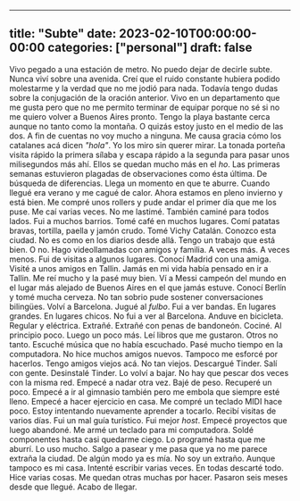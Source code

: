 
---
title: "Subte"
date: 2023-02-10T00:00:00-00:00
categories: ["personal"]
draft: false
---

Vivo pegado a una estación de metro. No puedo dejar de decirle subte. Nunca viví
sobre una avenida. Creí que el ruido constante hubiera podido molestarme y la
verdad que no me jodió para nada. Todavía tengo dudas sobre la conjugación de la
oración anterior. Vivo en un departamento que me gusta pero que no me permito
terminar de equipar porque no sé si no me quiero volver a Buenos Aires pronto.
Tengo la playa bastante cerca aunque no tanto como la montaña. O quizás estoy
justo en el medio de las dos. A fin de cuentas no voy mucho a ninguna. Me causa
gracia cómo los catalanes acá dicen _"hola"_. Yo los miro sin querer mirar. La
tonada porteña visita rápido la primera sílaba y escapa rápido a la segunda para
pasar unos milisegundos más ahí. Ellos se quedan mucho más en el _ho_.  Las
primeras semanas estuvieron plagadas de observaciones como ésta última. De
búsqueda de diferencias. Llega un momento en que te aburre. Cuando llegué era
verano y me cagué de calor. Ahora estamos en pleno invierno y está bien. Me
compré unos rollers y pude andar el primer día que me los puse. Me caí varias
veces. No me lastimé. También caminé para todos lados. Fui a muchos barrios.
Tomé café en muchos lugares. Comí patatas bravas, tortilla, paella y jamón
crudo. Tomé Vichy Catalán. Conozco esta ciudad. No es como en los diarios desde
allá. Tengo un trabajo que está bien. O no. Hago videollamadas con amigos y
familia. A veces más. A veces menos. Fui de visitas a algunos lugares. Conocí
Madrid con una amiga. Visité a unos amigos en Tallin. Jamás en mi vida había
pensado en ir a Tallin. Me reí mucho y la pasé muy bien. Ví a Messi campeón del
mundo en el lugar más alejado de Buenos Aires en el que jamás estuve. Conocí
Berlín y tomé mucha cerveza. No tan sobrio pude sostener conversaciones
bilingües. Volví a Barcelona. Jugué al _fulbo_. Fui a ver bandas. En lugares
grandes. En lugares chicos. No fui a ver al Barcelona. Anduve en bicicleta.
Regular y eléctrica. Extrañé. Extrañé con penas de bandoneón. Cociné. Al
principio poco. Luego un poco más. Leí libros que me gustaron. Otros no tanto.
Escuché música que no había escuchado. Pasé mucho tiempo en la computadora. No
hice muchos amigos nuevos. Tampoco me esforcé por hacerlos. Tengo amigos viejos
acá. No tan viejos. Descargué Tinder. Salí con gente. Desinstalé Tinder. Lo
volví a bajar. No hay que pescar dos veces con la misma red. Empecé a nadar otra
vez. Bajé de peso. Recuperé un poco. Empecé a ir al gimnasio también pero me
embola que siempre esté lleno. Empecé a hacer ejercicio en casa. Me compré un
teclado MIDI hace poco. Estoy intentando nuevamente aprender a tocarlo.  Recibí
visitas de varios días. Fui un mal guía turístico. Fui mejor _host_. Empecé
proyectos que luego abandoné. Me armé un teclado para mi computadora. Soldé
componentes hasta casi quedarme ciego. Lo programé hasta que me aburrí. Lo uso
mucho. Salgo a pasear y me pasa que ya no me parece extraña la ciudad. De algún
modo ya es mía. No soy un extraño. Aunque tampoco es mi casa. Intenté escribir
varias veces. En todas descarté todo. Hice varias cosas. Me quedan otras muchas
por hacer. Pasaron seis meses desde que llegué. Acabo de llegar. 


